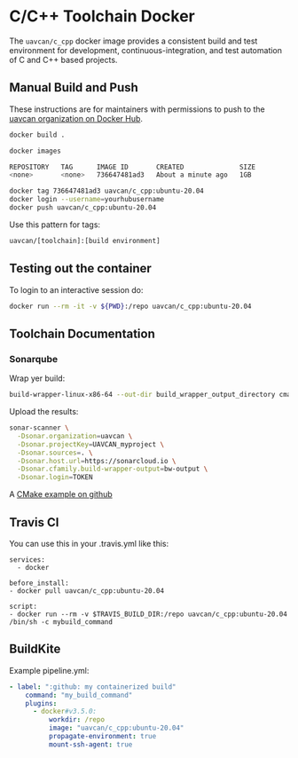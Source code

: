 # C/C++ Toolchain Docker

The `uavcan/c_cpp` docker image provides a consistent build and test environment
for development, continuous-integration, and test automation of C and C++ based projects.

## Manual Build and Push

These instructions are for maintainers with permissions to push to the [uavcan organization on Docker Hub](https://cloud.docker.com/u/uavcan).

```bash
docker build .
```

```bash
docker images

REPOSITORY   TAG      IMAGE ID       CREATED              SIZE
<none>       <none>   736647481ad3   About a minute ago   1GB
```

```bash
docker tag 736647481ad3 uavcan/c_cpp:ubuntu-20.04
docker login --username=yourhubusername
docker push uavcan/c_cpp:ubuntu-20.04
```

Use this pattern for tags:

```bash
uavcan/[toolchain]:[build environment]
```

## Testing out the container

To login to an interactive session do:

```bash
docker run --rm -it -v ${PWD}:/repo uavcan/c_cpp:ubuntu-20.04
```

## Toolchain Documentation

### Sonarqube

Wrap yer build:

```bash
build-wrapper-linux-x86-64 --out-dir build_wrapper_output_directory cmake --build build/
```

Upload the results:

```bash
sonar-scanner \
  -Dsonar.organization=uavcan \
  -Dsonar.projectKey=UAVCAN_myproject \
  -Dsonar.sources=. \
  -Dsonar.host.url=https://sonarcloud.io \
  -Dsonar.cfamily.build-wrapper-output=bw-output \
  -Dsonar.login=TOKEN
```

A [CMake example on github](https://github.com/SonarSource/sonarcloud_example_cpp-cmake-linux-otherci)

## Travis CI

You can use this in your .travis.yml like this:

```none
services:
  - docker

before_install:
- docker pull uavcan/c_cpp:ubuntu-20.04

script:
- docker run --rm -v $TRAVIS_BUILD_DIR:/repo uavcan/c_cpp:ubuntu-20.04 /bin/sh -c mybuild_command

```

## BuildKite

Example pipeline.yml:

```yaml
- label: ":github: my containerized build"
    command: "my_build_command"
    plugins:
      - docker#v3.5.0:
          workdir: /repo
          image: "uavcan/c_cpp:ubuntu-20.04"
          propagate-environment: true
          mount-ssh-agent: true
```
